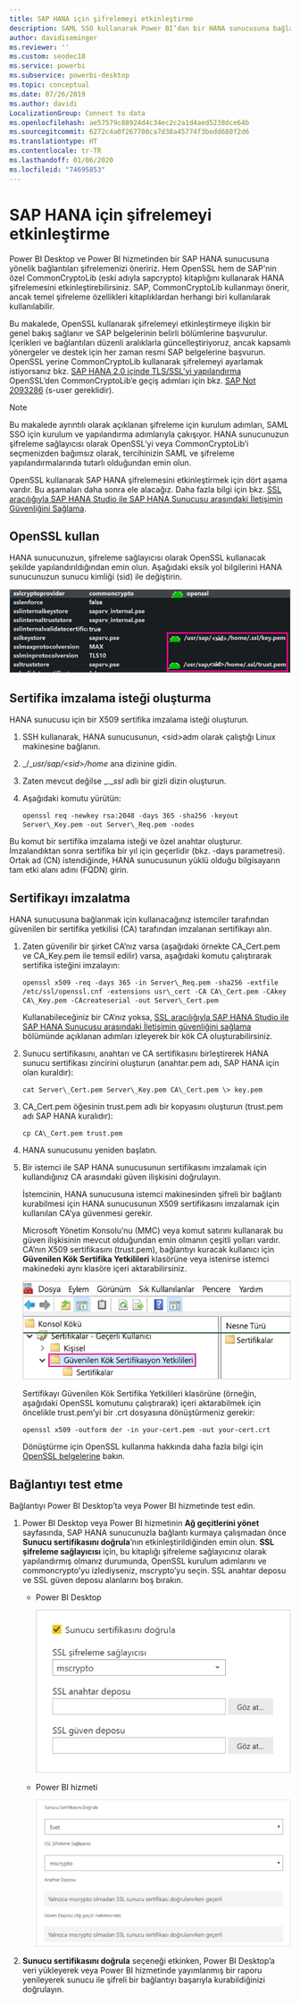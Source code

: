 ```yaml
---
title: SAP HANA için şifrelemeyi etkinleştirme
description: SAML SSO kullanarak Power BI’dan bir HANA sunucusuna bağlanırken bağlantıyı şifrelemeyi öğrenin.
author: davidiseminger
ms.reviewer: ''
ms.custom: seodec18
ms.service: powerbi
ms.subservice: powerbi-desktop
ms.topic: conceptual
ms.date: 07/26/2019
ms.author: davidi
LocalizationGroup: Connect to data
ms.openlocfilehash: ae57579c88924d4c34ec2c2a1d4aed5238dce64b
ms.sourcegitcommit: 6272c4a0f267708ca7d38a45774f3bedd680f2d6
ms.translationtype: HT
ms.contentlocale: tr-TR
ms.lasthandoff: 01/06/2020
ms.locfileid: "74695853"
---
```

# <a name="enable-encryption-for-sap-hana"></a>SAP HANA için şifrelemeyi etkinleştirme

Power BI Desktop ve Power BI hizmetinden bir SAP HANA sunucusuna yönelik bağlantıları şifrelemenizi öneririz. Hem OpenSSL hem de SAP'nin özel CommonCryptoLib (eski adıyla sapcrypto) kitaplığını kullanarak HANA şifrelemesini etkinleştirebilirsiniz. SAP, CommonCryptoLib kullanmayı önerir, ancak temel şifreleme özellikleri kitaplıklardan herhangi biri kullanılarak kullanılabilir.

Bu makalede, OpenSSL kullanarak şifrelemeyi etkinleştirmeye ilişkin bir genel bakış sağlanır ve SAP belgelerinin belirli bölümlerine başvurulur. İçerikleri ve bağlantıları düzenli aralıklarla güncelleştiriyoruz, ancak kapsamlı yönergeler ve destek için her zaman resmi SAP belgelerine başvurun. OpenSSL yerine CommonCryptoLib kullanarak şifrelemeyi ayarlamak istiyorsanız bkz. [SAP HANA 2.0 içinde TLS/SSL’yi yapılandırma](https://blogs.sap.com/2018/11/13/how-to-configure-tlsssl-in-sap-hana-2.0/) OpenSSL’den CommonCryptoLib’e geçiş adımları için bkz. [SAP Not 2093286](https://launchpad.support.sap.com/#/notes/2093286) (s-user gereklidir).

> [!NOTE]
> Bu makalede ayrıntılı olarak açıklanan şifreleme için kurulum adımları, SAML SSO için kurulum ve yapılandırma adımlarıyla çakışıyor. HANA sunucunuzun şifreleme sağlayıcısı olarak OpenSSL’yi veya CommonCryptoLib’i seçmenizden bağımsız olarak, tercihinizin SAML ve şifreleme yapılandırmalarında tutarlı olduğundan emin olun.

OpenSSL kullanarak SAP HANA şifrelemesini etkinleştirmek için dört aşama vardır. Bu aşamaları daha sonra ele alacağız.  Daha fazla bilgi için bkz. [SSL aracılığıyla SAP HANA Studio ile SAP HANA Sunucusu arasındaki İletişimin Güvenliğini Sağlama](https://blogs.sap.com/2015/09/28/securing-the-communication-between-sap-hana-studio-and-sap-hana-server-through-ssl/).

## <a name="use-openssl"></a>OpenSSL kullan

HANA sunucunuzun, şifreleme sağlayıcısı olarak OpenSSL kullanacak şekilde yapılandırıldığından emin olun. Aşağıdaki eksik yol bilgilerini HANA sunucunuzun sunucu kimliği (sid) ile değiştirin.

![OpenSSL şifreleme sağlayıcısı](media/desktop-sap-hana-encryption/ssl-crypto-provider.png)

## <a name="create-a-certificate-signing-request"></a>Sertifika imzalama isteği oluşturma

HANA sunucusu için bir X509 sertifika imzalama isteği oluşturun.

1. SSH kullanarak, HANA sunucusunun, \<sid\>adm olarak çalıştığı Linux makinesine bağlanın.

1. _/__usr/sap/\<sid\>/home_ ana dizinine gidin.

1. Zaten mevcut değilse _.__ssl_ adlı bir gizli dizin oluşturun.

1. Aşağıdaki komutu yürütün:

    ```
    openssl req -newkey rsa:2048 -days 365 -sha256 -keyout Server\_Key.pem -out Server\_Req.pem -nodes
    ```

Bu komut bir sertifika imzalama isteği ve özel anahtar oluşturur. İmzalandıktan sonra sertifika bir yıl için geçerlidir (bkz. -days parametresi). Ortak ad (CN) istendiğinde, HANA sunucusunun yüklü olduğu bilgisayarın tam etki alanı adını (FQDN) girin.

## <a name="get-the-certificate-signed"></a>Sertifikayı imzalatma

HANA sunucusuna bağlanmak için kullanacağınız istemciler tarafından güvenilen bir sertifika yetkilisi (CA) tarafından imzalanan sertifikayı alın.

1. Zaten güvenilir bir şirket CA’nız varsa (aşağıdaki örnekte CA\_Cert.pem ve CA\_Key.pem ile temsil edilir) varsa, aşağıdaki komutu çalıştırarak sertifika isteğini imzalayın:

    ```
    openssl x509 -req -days 365 -in Server\_Req.pem -sha256 -extfile /etc/ssl/openssl.cnf -extensions usr\_cert -CA CA\_Cert.pem -CAkey CA\_Key.pem -CAcreateserial -out Server\_Cert.pem
    ```

    Kullanabileceğiniz bir CA’nız yoksa, [SSL aracılığıyla SAP HANA Studio ile SAP HANA Sunucusu arasındaki İletişimin güvenliğini sağlama](https://blogs.sap.com/2015/09/28/securing-the-communication-between-sap-hana-studio-and-sap-hana-server-through-ssl/) bölümünde açıklanan adımları izleyerek bir kök CA oluşturabilirsiniz.

1. Sunucu sertifikasını, anahtarı ve CA sertifikasını birleştirerek HANA sunucu sertifikası zincirini oluşturun (anahtar.pem adı, SAP HANA için olan kuraldır):

    ```
    cat Server\_Cert.pem Server\_Key.pem CA\_Cert.pem \> key.pem
    ```

1. CA\_Cert.pem öğesinin trust.pem adlı bir kopyasını oluşturun (trust.pem adı SAP HANA kuralıdır):

    ```
    cp CA\_Cert.pem trust.pem
    ```

1. HANA sunucusunu yeniden başlatın.

1. Bir istemci ile SAP HANA sunucusunun sertifikasını imzalamak için kullandığınız CA arasındaki güven ilişkisini doğrulayın.

    İstemcinin, HANA sunucusuna istemci makinesinden şifreli bir bağlantı kurabilmesi için HANA sunucusunun X509 sertifikasını imzalamak için kullanılan CA’ya güvenmesi gerekir.

    Microsoft Yönetim Konsolu’nu (MMC) veya komut satırını kullanarak bu güven ilişkisinin mevcut olduğundan emin olmanın çeşitli yolları vardır. CA’nın X509 sertifikasını (trust.pem), bağlantıyı kuracak kullanıcı için **Güvenilen Kök Sertifika Yetkilileri** klasörüne veya istenirse istemci makinedeki aynı klasöre içeri aktarabilirsiniz.

    ![Güvenilen Kök Sertifikasyon Yetkilileri klasörü](media/desktop-sap-hana-encryption/trusted-root-certification.png)

    Sertifikayı Güvenilen Kök Sertifika Yetkilileri klasörüne (örneğin, aşağıdaki OpenSSL komutunu çalıştırarak) içeri aktarabilmek için öncelikle trust.pem’yi bir .crt dosyasına dönüştürmeniz gerekir:

    ```
    openssl x509 -outform der -in your-cert.pem -out your-cert.crt
    ```
    
    Dönüştürme için OpenSSL kullanma hakkında daha fazla bilgi için [OpenSSL belgelerine](https://www.openssl.org/docs/manmaster/man1/x509.html) bakın.

## <a name="test-the-connection"></a>Bağlantıyı test etme

Bağlantıyı Power BI Desktop’ta veya Power BI hizmetinde test edin.

1. Power BI Desktop veya Power BI hizmetinin **Ağ geçitlerini yönet** sayfasında, SAP HANA sunucunuzla bağlantı kurmaya çalışmadan önce **Sunucu sertifikasını doğrula**’nın etkinleştirildiğinden emin olun. **SSL şifreleme sağlayıcısı** için, bu kitaplığı şifreleme sağlayıcınız olarak yapılandırmış olmanız durumunda, OpenSSL kurulum adımlarını ve commoncrypto’yu izlediyseniz, mscrypto’yu seçin. SSL anahtar deposu ve SSL güven deposu alanlarını boş bırakın.

    - Power BI Desktop

        ![Sunucu sertifikasını doğrulama - hizmet](media/desktop-sap-hana-encryption/validate-server-certificate-service.png)

    - Power BI hizmeti

        ![Sunucu sertifikasını doğrulama - masaüstü](media/desktop-sap-hana-encryption/validate-server-certificate-desktop.png)

1. **Sunucu sertifikasını doğrula** seçeneği etkinken, Power BI Desktop’a veri yükleyerek veya Power BI hizmetinde yayımlanmış bir raporu yenileyerek sunucu ile şifreli bir bağlantıyı başarıyla kurabildiğinizi doğrulayın.
